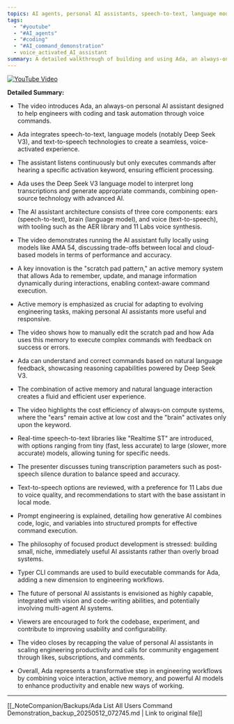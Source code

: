 ```yaml
---
topics: AI agents, personal AI assistants, speech-to-text, language models, active memory
tags:
  - "#youtube"
  - "#AI_agents"
  - "#coding"
  - "#AI_command_demonstration"
  - voice_activated_AI_assistant
summary: A detailed walkthrough of building and using Ada, an always-on personal AI assistant that leverages speech-to-text, advanced language models, and text-to-speech to enhance engineering productivity.
---
```


[![YouTube Video](https://www.youtube.com/watch?v=XXXXXXX)](https://www.youtube.com/watch?v=XXXXXXX)

**Detailed Summary:**

- The video introduces Ada, an always-on personal AI assistant designed to help engineers with coding and task automation through voice commands.

- Ada integrates speech-to-text, language models (notably Deep Seek V3), and text-to-speech technologies to create a seamless, voice-activated experience.

- The assistant listens continuously but only executes commands after hearing a specific activation keyword, ensuring efficient processing.

- Ada uses the Deep Seek V3 language model to interpret long transcriptions and generate appropriate commands, combining open-source technology with advanced AI.

- The AI assistant architecture consists of three core components: ears (speech-to-text), brain (language model), and voice (text-to-speech), with tooling such as the AER library and 11 Labs voice synthesis.

- The video demonstrates running the AI assistant fully locally using models like AMA 54, discussing trade-offs between local and cloud-based models in terms of performance and accuracy.

- A key innovation is the "scratch pad pattern," an active memory system that allows Ada to remember, update, and manage information dynamically during interactions, enabling context-aware command execution.

- Active memory is emphasized as crucial for adapting to evolving engineering tasks, making personal AI assistants more useful and responsive.

- The video shows how to manually edit the scratch pad and how Ada uses this memory to execute complex commands with feedback on success or errors.

- Ada can understand and correct commands based on natural language feedback, showcasing reasoning capabilities powered by Deep Seek V3.

- The combination of active memory and natural language interaction creates a fluid and efficient user experience.

- The video highlights the cost efficiency of always-on compute systems, where the "ears" remain active at low cost and the "brain" activates only upon the keyword.

- Real-time speech-to-text libraries like "Realtime ST" are introduced, with options ranging from tiny (fast, less accurate) to large (slower, more accurate) models, allowing tuning for specific needs.

- The presenter discusses tuning transcription parameters such as post-speech silence duration to balance speed and accuracy.

- Text-to-speech options are reviewed, with a preference for 11 Labs due to voice quality, and recommendations to start with the base assistant in local mode.

- Prompt engineering is explained, detailing how generative AI combines code, logic, and variables into structured prompts for effective command execution.

- The philosophy of focused product development is stressed: building small, niche, immediately useful AI assistants rather than overly broad systems.

- Typer CLI commands are used to build executable commands for Ada, adding a new dimension to engineering workflows.

- The future of personal AI assistants is envisioned as highly capable, integrated with vision and code-writing abilities, and potentially involving multi-agent AI systems.

- Viewers are encouraged to fork the codebase, experiment, and contribute to improving usability and configurability.

- The video closes by recapping the value of personal AI assistants in scaling engineering productivity and calls for community engagement through likes, subscriptions, and comments.

- Overall, Ada represents a transformative step in engineering workflows by combining voice interaction, active memory, and powerful AI models to enhance productivity and enable new ways of working.

---
[[_NoteCompanion/Backups/Ada List All Users Command Demonstration_backup_20250512_072745.md | Link to original file]]